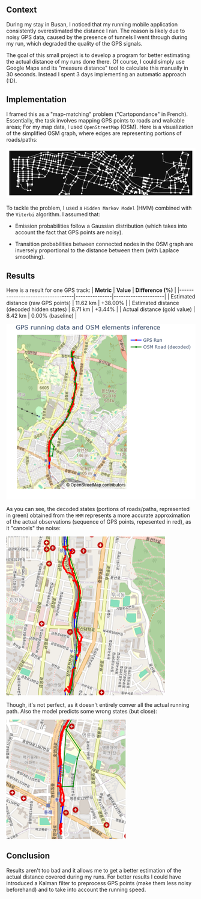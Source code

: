 

## Context

During my stay in Busan, I noticed that my running mobile application consistently overestimated the distance I ran. The reason is likely due to noisy GPS data, caused by the presence of tunnels I went through during my run, which degraded the quality of the GPS signals.

The goal of this small project is to develop a program for better estimating the actual distance of my runs done there. Of course, I could simply use Google Maps and its "measure distance" tool to calculate this manually in 30 seconds. Instead I spent 3 days implementing an automatic approach (:D).

## Implementation
I framed this as a "map-matching" problem ("Cartopondance" in French). Essentially, the task involves mapping GPS points to roads and walkable areas; For my map data, I used `OpenStreetMap` (OSM). Here is a visualization of the simplified OSM graph, where edges are representing portions of roads/paths:

![OSM Example](osm_graph_example.png)


To tackle the problem, I used a `Hidden Markov Model` (HMM) combined with the `Viterbi` algorithm. I assumed that:
- Emission probabilities follow a Gaussian distribution (which takes into account the fact that GPS points are noisy).
  
- Transition probabilities between connected nodes in the OSM graph are inversely proportional to the distance between them (with Laplace smoothing).
## Results
Here is a result for one GPS track:
| **Metric**                      | **Value**     | **Difference (%)** |
|----------------------------------|---------------|---------------------|
| Estimated distance (raw GPS points)        | 11.62 km      | +38.00%            |
| Estimated distance (decoded hidden states) | 8.71 km       | +3.44%             |
| Actual distance (gold value)     | 8.42 km       | 0.00% (baseline)   |


![Map-Matching Example](output_example_1.png)

As you can see, the decoded states (portions of roads/paths, represented in green) obtained from the ``HMM`` represents a more accurate approximation of the actual observations (sequence of GPS points, repesented in red), as it "cancels" the noise:

![Map-Matching Example2](output_example_2.png)


Though, it's not perfect, as it doesn't entirely conver all the actual running path. Also the model predicts some wrong states (but close):

![Map-Matching Example3](output_example_3.png)

## Conclusion

Results aren't too bad and it allows me to get a better estimation of the actual distance covered during my runs. For better results I could have introduced a Kalman filter to preprocess GPS points (make them less noisy beforehand) and to take into account the running speed.
